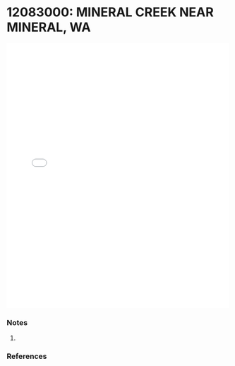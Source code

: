 # 12083000: MINERAL CREEK NEAR MINERAL, WA

<iframe src="/distribution_estimation/_static/stations/12083000_fdc.html" width="100%" height="600" frameborder="0"></iframe>

### Notes
1. 

### References

